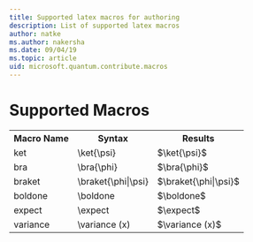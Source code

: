 ```yaml
---
title: Supported latex macros for authoring
description: List of supported latex macros
author: natke
ms.author: nakersha
ms.date: 09/04/19
ms.topic: article
uid: microsoft.quantum.contribute.macros
---
```


# Supported Macros

<table>
<tr><th>Macro Name</th><th>Syntax</th><th>Results</th></tr>
<tr><td>ket</td><td>\ket{\psi}</td><td>$\ket{\psi}$</td></tr>
<tr><td>bra</td><td>\bra{\phi}</td><td>$\bra{\phi}$</td></tr>
<tr><td>braket</td><td>\braket{\phi|\psi}</td><td>$\braket{\phi|\psi}$</td></tr>
<tr><td>boldone</td><td>\boldone</td><td>$\boldone$</td></tr>
<tr><td>expect</td><td>\expect</td><td>$\expect$</td></tr>
<tr><td>variance</td><td>\variance (x)</td><td>$\variance (x)$</td></tr>
</table>